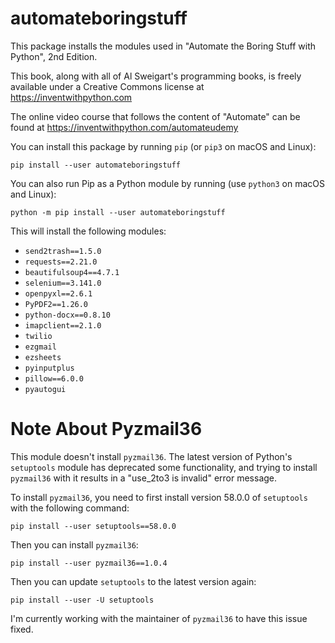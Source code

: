 # automateboringstuff
This package installs the modules used in "Automate the Boring Stuff with Python", 2nd Edition.

This book, along with all of Al Sweigart's programming books, is freely available under a Creative Commons license at https://inventwithpython.com

The online video course that follows the content of "Automate" can be found at https://inventwithpython.com/automateudemy

You can install this package by running `pip` (or `pip3` on macOS and Linux):

    pip install --user automateboringstuff

You can also run Pip as a Python module by running (use `python3` on macOS and Linux):

    python -m pip install --user automateboringstuff

This will install the following modules:

* `send2trash==1.5.0`
* `requests==2.21.0`
* `beautifulsoup4==4.7.1`
* `selenium==3.141.0`
* `openpyxl==2.6.1`
* `PyPDF2==1.26.0`
* `python-docx==0.8.10`
* `imapclient==2.1.0`
* `twilio`
* `ezgmail`
* `ezsheets`
* `pyinputplus`
* `pillow==6.0.0`
* `pyautogui`

# Note About Pyzmail36

This module doesn't install `pyzmail36`. The latest version of Python's `setuptools` module has deprecated some functionality, and trying to install `pyzmail36` with it results in a "use_2to3 is invalid" error message.

To install `pyzmail36`, you need to first install version 58.0.0 of `setuptools` with the following command:

    pip install --user setuptools==58.0.0

Then you can install `pyzmail36`:

    pip install --user pyzmail36==1.0.4

Then you can update `setuptools` to the latest version again:

    pip install --user -U setuptools

I'm currently working with the maintainer of `pyzmail36` to have this issue fixed.
